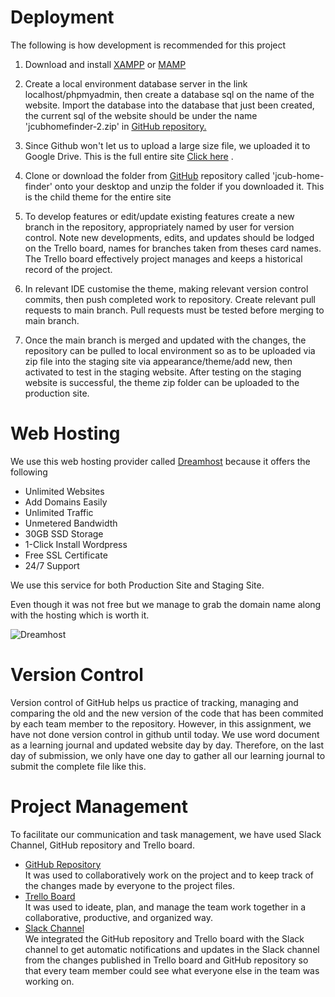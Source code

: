 # Deployment

The following is how development is recommended for this project

1. Download and install <a href="https://www.apachefriends.org/">XAMPP</a> or <a href="https://www.mamp.info/en/mamp/mac/">MAMP</a>

2. Create a local environment database server in the link localhost/phpmyadmin, then create a database sql on the name of the website. Import the database into the database that just been created, the current sql of the website should be under the name 'jcubhomefinder-2.zip' in  <a href="https://github.com/PhucLanPhan/CMS-assignmen.git">GitHub repository.</a>

3. Since Github won't let us to upload a large size file, we uploaded it to Google Drive. This is the full entire site <a href="https://drive.google.com/file/d/1yTMgs9IGKYnFOw9PI_X0WhrwUsZXlija/view?usp=share_link">Click here</a> . 

4. Clone or download the folder from <a href="https://github.com/PhucLanPhan/CMS-assignmen.git">GitHub</a>  repository called 'jcub-home-finder' onto your desktop and unzip the folder if you downloaded it. This is the child theme for the entire  site

5. To develop features or edit/update existing features create a new branch in the repository, appropriately named by user for version control. Note new developments, edits, and updates should be lodged on the Trello board, names for branches taken from theses card names. The Trello board effectively project manages and keeps a historical record of the project.

6. In relevant IDE customise the theme, making relevant version control commits, then push completed work to repository. Create relevant pull requests to main branch. Pull requests must be tested before merging to main branch.

7. Once the main branch is merged and updated with the changes, the repository can be pulled to local environment so as to be uploaded via zip file into the staging site via appearance/theme/add new, then activated to test in the staging website. After testing on the staging website is successful, the theme zip folder can be uploaded to the production site.


# Web Hosting
We use this web hosting provider called <a href="https://www.dreamhost.com/">Dreamhost</a> because it offers the following  
* Unlimited Websites
* Add Domains Easily
* Unlimited Traffic
* Unmetered Bandwidth
* 30GB SSD Storage
* 1-Click Install Wordpress
* Free SSL Certificate
* 24/7 Support

We use this service for both Production Site and Staging Site.

Even though it was not free but we manage to grab the domain name along with the hosting which is worth it.



![Dreamhost](https://user-images.githubusercontent.com/114546849/234907042-a1ade259-a637-436a-aa10-8876316c9a46.PNG)


# Version Control 

Version control of GitHub helps us practice of tracking, managing and comparing the old and the new version of the code that has been commited by each team member to the repository. However, in this assignment, we have not done version control in github until today. We use word document as a learning journal and updated website day by day. Therefore, on the last day of submission, we only have one day to gather all our learning journal to submit the complete file like this.

# Project Management
To facilitate our communication and task management, we have used Slack Channel, GitHub repository and Trello board.

* [GitHub Repository](https://github.com/PhucLanPhan/CMS-assignmen.git)<br/>
It was used to collaboratively work on the project and to keep track of the changes made by everyone to the project files.
* [Trello Board](https://trello.com/b/HfPsk2c6/cms)<br/>
It was used to ideate, plan, and manage the team work together in a collaborative, productive, and organized way.
* [Slack Channel](https://app.slack.com/client/T1HPNSNKT/C04QJQUABR6/thread/C04QJQUABR6-1682243806.851439)<br/>
We integrated the GitHub repository and Trello board with the Slack channel to get automatic notifications and updates in the Slack channel from the changes published in Trello board and GitHub repository so that every team member could see what everyone else in the team was working on.
